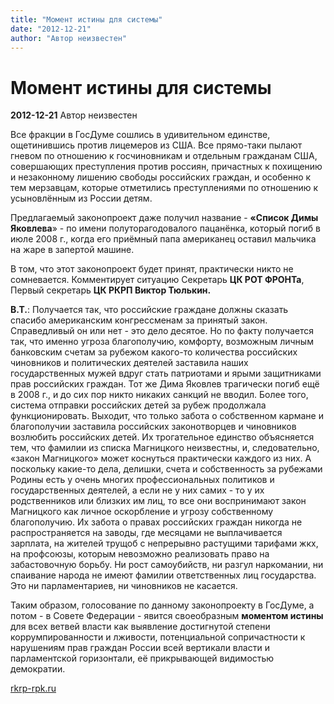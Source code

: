 ```yaml
---
title: "Момент истины для системы"
date: "2012-12-21"
author: "Автор неизвестен"
---
```


# Момент истины для системы

**2012-12-21** Автор неизвестен

Все фракции в ГосДуме сошлись в удивительном единстве, ощетинившись против лицемеров из США. Все прямо-таки пылают гневом по отношению к госчиновникам и отдельным гражданам США, совершающих преступления против россиян, причастных к похищению и незаконному лишению свободы российских граждан, и особенно к тем мерзавцам, которые отметились преступлениями по отношению к усыновлённым из России детям.

Предлагаемый законопроект даже получил название - **«Список Димы Яковлева**» - по имени полуторагодовалого пацанёнка, который погиб в июле 2008 г., когда его приёмный папа американец оставил мальчика на жаре в запертой машине.

В том, что этот законопроект будет принят, практически никто не сомневается. Комментирует ситуацию Секретарь **ЦК РОТ ФРОНТа**, Первый секретарь **ЦК РКРП Виктор Тюлькин.**

**В.Т.**: Получается так, что российские граждане должны сказать спасибо американским конгрессменам за принятый закон. Справедливый он или нет - это дело десятое. Но по факту получается так, что именно угроза благополучию, комфорту, возможным личным банковским счетам за рубежом какого-то количества российских чиновников и политических деятелей заставила наших государственных мужей вдруг стать патриотами и ярыми защитниками прав российских граждан. Тот же Дима Яковлев трагически погиб ещё в 2008 г., и до сих пор никто никаких санкций не вводил. Более того, система отправки российских детей за рубеж продолжала функционировать. Выходит, что только забота о собственном кармане и благополучии заставила российских законотворцев и чиновников возлюбить российских детей. Их трогательное единство объясняется тем, что фамилии из списка Магницкого неизвестны, и, следовательно, «закон Магницкого» может коснуться практически каждого из них. А поскольку какие-то дела, делишки, счета и собственность за рубежами Родины есть у очень многих профессиональных политиков и государственных деятелей, а если не у них самих - то у их родственников или близких им лиц, то все они воспринимают закон Магницкого как личное оскорбление и угрозу собственному благополучию. Их забота о правах российских граждан никогда не распространяется на заводы, где месяцами не выплачивается зарплата, на жителей трущоб с непрерывно растущими тарифами жкх, на профсоюзы, которым невозможно реализовать право на забастовочную борьбу. Ни рост самоубийств, ни разгул наркомании, ни спаивание народа не имеют фамилии ответственных лиц государства. Это ни парламентариев, ни чиновников не касается.

Таким образом, голосование по данному законопроекту в ГосДуме, а потом - в Совете Федерации - явится своеобразным **моментом истины** для всех ветвей власти как выявление достигнутой степени коррумпированности и лживости, потенциальной сопричастности к нарушениям прав граждан России всей вертикали власти и парламентской горизонтали, её прикрывающей видимостью демократии.

[rkrp-rpk.ru](http://rkrp-rpk.ru/content/view/8495/1/)